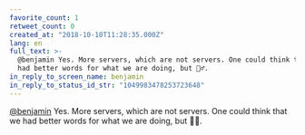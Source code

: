 ```yaml
---
favorite_count: 1
retweet_count: 0
created_at: "2018-10-10T11:28:35.000Z"
lang: en
full_text: >-
  @benjamin Yes. More servers, which are not servers. One could think that we
  had better words for what we are doing, but 🤷‍♂️.
in_reply_to_screen_name: benjamin
in_reply_to_status_id_str: "1049983478253723648"
---
```


[@benjamin](https://twitter.com/benjamin) Yes. More servers, which are not
servers. One could think that we had better words for what we are doing, but 🤷‍♂️.
